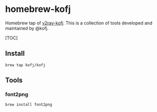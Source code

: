 
# homebrew-kofj
Homebrew tap of [v2ray-kofj](https://github.com/v2ray/v2ray-kofj). This is a collection of tools developed and maintained by @kofj.

[TOC]
## Install
```shell
brew tap kofj/kofj
```

## Tools

### font2png
```bash
brew install font2png
```
